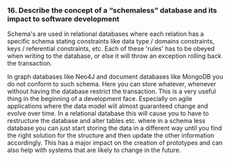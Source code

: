 ### 16. Describe the concept of a “schemaless” database and its impact to software development

Schema's are used in relational databases where each relation has a specific schema stating constraints like data type / domains constraints, keys / referential constraints, etc. Each of these 'rules' has to be obeyed when writing to the database, or else it will throw an exception rolling back the transaction.

In graph databases like Neo4J and document databases like MongoDB you do not conform to such schema. Here you can store whatever, whenever without having the database restrict the transaction. This is a very useful thing in the beginning of a development face. Especially on agile applications where the data model will almost guaranteed change and evolve over time. In a relational database this will cause you to have to restructure the database and alter tables etc. where in a schema less database you can just start storing the data in a different way until you find the right solution for the structure and then update the other information accordingly. This has a major impact on the creation of prototypes and can also help with systems that are likely to change in the future. 